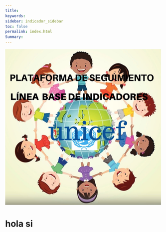 ```yaml
---
title: 
keywords: 
sidebar: indicador_sidebar
toc: false
permalink: index.html
Summary:
---
```




<img class="img-rounded img-responsibe" src="/images/cara2.jpg" alt="" width="500" height="500">

<head>
<script>
    /**
    * Array con las imagenes que se iran mostrando en la web
    */
	var index=0
    var imagenes=new Array(
        'images/fondo-1.jpg',
        'images/fondo-2.jpg',
        'images/fondo-3.jpg',
        'images/fondo-4.jpg'
    );
 
    /**
    * Funcion para cambiar la imagen
    */
    function rotarImagenes()
    {
	  
       document.getElementById("rotar").src=(' + imagenes[index] + ');
                  
   index++;
                  
   if(index == 4)
      index = 0;
    
    
}
 
    /**
    * Función que se ejecuta una vez cargada la página
    */
    onload=function()
    {
        // Cargamos una imagen aleatoria
        rotarImagenes();
 
        // Indicamos que cada  segundos cambie la imagen
        setInterval(rotarImagenes,1000);
    }
</script>
</head>
 
<body>
 
<background-imagen src="" id="rotar">
 <h1>hola si</h1>
</body>